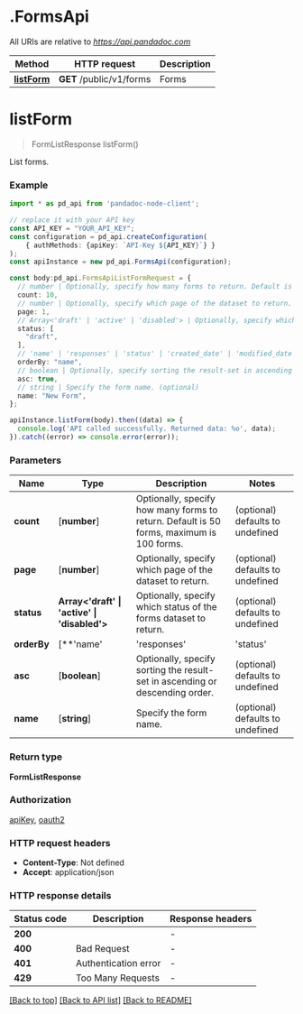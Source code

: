 # .FormsApi

All URIs are relative to *https://api.pandadoc.com*

Method | HTTP request | Description
------------- | ------------- | -------------
[**listForm**](FormsApi.md#listForm) | **GET** /public/v1/forms | Forms


# **listForm**
> FormListResponse listForm()

List forms.

### Example


```typescript
import * as pd_api from 'pandadoc-node-client';

// replace it with your API key
const API_KEY = "YOUR_API_KEY";
const configuration = pd_api.createConfiguration(
    { authMethods: {apiKey: `API-Key ${API_KEY}`} }
);
const apiInstance = new pd_api.FormsApi(configuration);

const body:pd_api.FormsApiListFormRequest = {
  // number | Optionally, specify how many forms to return. Default is 50 forms, maximum is 100 forms. (optional)
  count: 10,
  // number | Optionally, specify which page of the dataset to return. (optional)
  page: 1,
  // Array<'draft' | 'active' | 'disabled'> | Optionally, specify which status of the forms dataset to return. (optional)
  status: [
    "draft",
  ],
  // 'name' | 'responses' | 'status' | 'created_date' | 'modified_date' | Optionally, specify the form dataset order to return. (optional)
  orderBy: "name",
  // boolean | Optionally, specify sorting the result-set in ascending or descending order. (optional)
  asc: true,
  // string | Specify the form name. (optional)
  name: "New Form",
};

apiInstance.listForm(body).then((data) => {
  console.log('API called successfully. Returned data: %o', data);
}).catch((error) => console.error(error));
```


### Parameters

Name | Type | Description  | Notes
------------- | ------------- | ------------- | -------------
 **count** | [**number**] | Optionally, specify how many forms to return. Default is 50 forms, maximum is 100 forms. | (optional) defaults to undefined
 **page** | [**number**] | Optionally, specify which page of the dataset to return. | (optional) defaults to undefined
 **status** | **Array<&#39;draft&#39; &#124; &#39;active&#39; &#124; &#39;disabled&#39;>** | Optionally, specify which status of the forms dataset to return. | (optional) defaults to undefined
 **orderBy** | [**&#39;name&#39; | &#39;responses&#39; | &#39;status&#39; | &#39;created_date&#39; | &#39;modified_date&#39;**]**Array<&#39;name&#39; &#124; &#39;responses&#39; &#124; &#39;status&#39; &#124; &#39;created_date&#39; &#124; &#39;modified_date&#39;>** | Optionally, specify the form dataset order to return. | (optional) defaults to undefined
 **asc** | [**boolean**] | Optionally, specify sorting the result-set in ascending or descending order. | (optional) defaults to undefined
 **name** | [**string**] | Specify the form name. | (optional) defaults to undefined


### Return type

**FormListResponse**

### Authorization

[apiKey](../README.md#apiKey), [oauth2](../README.md#oauth2)

### HTTP request headers

 - **Content-Type**: Not defined
 - **Accept**: application/json


### HTTP response details
| Status code | Description | Response headers |
|-------------|-------------|------------------|
**200** |  |  -  |
**400** | Bad Request |  -  |
**401** | Authentication error |  -  |
**429** | Too Many Requests |  -  |

[[Back to top]](#) [[Back to API list]](../README.md#documentation-for-api-endpoints) [[Back to README]](../README.md)

